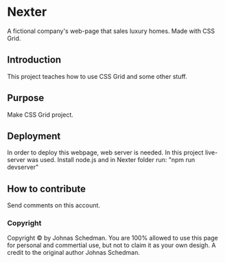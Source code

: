 # Nexter
A fictional company's web-page that sales luxury homes. Made with CSS Grid.

## Introduction

This project teaches how to use CSS Grid and some other stuff.

## Purpose

Make CSS Grid project.

## Deployment

In order to deploy this webpage, web server is needed. In this project live-server was used.
Install node.js and in Nexter folder run: "npm run devserver"

## How to contribute

Send comments on this account.

### Copyright
Copyright © by Johnas Schedman. 
You are 100% allowed to use this page for personal and commertial use, 
but not to claim it as your own desigh. 
A credit to the original author Johnas Schedman.
